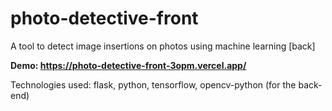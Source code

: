 # photo-detective-front
A tool to detect image insertions on photos using machine learning [back]

**Demo: https://photo-detective-front-3opm.vercel.app/**

Technologies used: flask, python, tensorflow, opencv-python (for the back-end)
